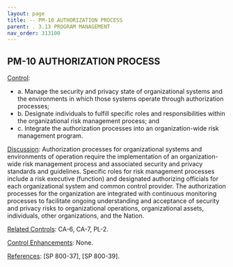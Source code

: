 ```yaml
---
layout: page
title: -- PM-10 AUTHORIZATION PROCESS 
parent: . 3.13 PROGRAM MANAGEMENT 
nav_order: 313100 
---
```


## PM-10 AUTHORIZATION PROCESS

<ins>Control</ins>:
* a. Manage the security and privacy state of organizational systems and the environments in which those systems operate through authorization processes;
* b. Designate individuals to fulfill specific roles and responsibilities within the organizational risk management process; and
* c. Integrate the authorization processes into an organization-wide risk management program.

<ins>Discussion</ins>: Authorization processes for organizational systems and environments of operation require the implementation of an organization-wide risk management process and associated security and privacy standards and guidelines. Specific roles for risk management processes include a risk executive (function) and designated authorizing officials for each organizational system and common control provider. The authorization processes for the organization are integrated with continuous monitoring processes to facilitate ongoing understanding and acceptance of security and privacy risks to organizational operations, organizational assets, individuals, other organizations, and the Nation.
   
<ins>Related Controls</ins>: CA-6, CA-7, PL-2.

<ins>Control Enhancements</ins>: None.

<ins>References</ins>: [SP 800-37], [SP 800-39].
